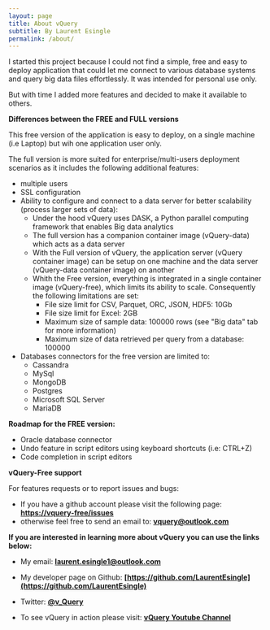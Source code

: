 ```yaml
---
layout: page
title: About vQuery
subtitle: By Laurent Esingle
permalink: /about/
---
```


I started this project because I could not find a simple, free and easy to deploy application that could let me connect to various database systems and query big data files effortlessly. It was intended for personal use only.

But with time I added more features and decided to make it available to others.

**Differences between the FREE and FULL versions**

This free version of the application is easy to deploy, on a single machine (i.e Laptop) but wih one application user only.

The full version is more suited for enterprise/multi-users deployment scenarios as it includes the following additional features:

- multiple users
- SSL configuration
- Ability to configure and connect to a data server for better scalability (process larger sets of data):
  - Under the hood vQuery uses DASK, a Python parallel computing framework that enables Big data analytics
  - The full version has a companion container image (vQuery-data) which acts as a data server
  - With the Full version of vQuery, the application server (vQuery container image) can be setup on one machine and the data server (vQuery-data container image) on another
  - Whith the Free version, everything is integrated in a single container image (vQuery-free), which limits its ability to scale. Consequently the following limitations are set:
    - File size limit for CSV, Parquet, ORC, JSON, HDF5:  10Gb
    - File size limit for Excel: 2GB
    - Maximum size of sample data:  100000 rows (see "Big data" tab for more information)
    - Maximum size of data retrieved per query from a database: 100000
- Databases connectors for the free version are limited to:
  - Cassandra
  - MySql
  - MongoDB
  - Postgres
  - Microsoft SQL Server
  - MariaDB

**Roadmap for the FREE version:**

- Oracle database connector
- Undo feature in script editors using keyboard shortcuts (i.e: CTRL+Z)
- Code completion in script editors

**vQuery-Free support**

For features requests or to report issues and bugs:

- If you have a github account please visit the following page: **[https://vquery-free/issues](https://vquery-free/issues)**
- otherwise feel free to send an email to: **vquery@outlook.com**

**If you are interested in learning more about vQuery you can use the links below:**

- My email: **laurent.esingle1@outlook.com**

- My developer page on Github: **[https://github.com/LaurentEsingle](https://github.com/LaurentEsingle)**

- Twitter: **[@v_Query](https://twitter.com/vQuery_Free)**

- To see vQuery in action please visit: **[vQuery Youtube Channel](https://www.youtube.com/channel/UCrLNHFgHfw3P0eqKlPLpTwQ)**
